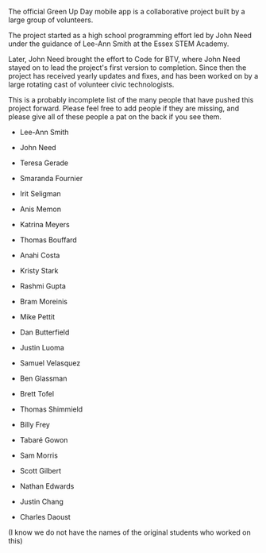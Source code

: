 The official Green Up Day mobile app is a collaborative project built by a large group of volunteers.

The project started as a high school programming effort 
led by John Need under the guidance of Lee-Ann Smith at the Essex STEM Academy.

Later, John Need brought the effort to Code for BTV, where John Need stayed on to
lead the project's first version to completion. Since then the project has received
yearly updates and fixes, and has been worked on by a large rotating cast of volunteer
civic technologists.

This is a probably incomplete list of the many people that have pushed this project forward. 
Please feel free to add people if they are missing, and please give all of these people
a pat on the back if you see them.

* Lee-Ann Smith
* John Need
* Teresa Gerade
* Smaranda Fournier

* Irit Seligman
* Anis Memon
* Katrina Meyers
* Thomas Bouffard
* Anahi Costa
* Kristy Stark
* Rashmi Gupta
* Bram Moreinis
* Mike Pettit
* Dan Butterfield
* Justin Luoma
* Samuel Velasquez
* Ben Glassman
* Brett Tofel
* Thomas Shimmield
* Billy Frey
* Tabaré Gowon
* Sam Morris
* Scott Gilbert
* Nathan Edwards
* Justin Chang
* Charles Daoust

(I know we do not have the names of the original students who worked on this)
